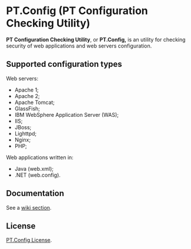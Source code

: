 # PT.Config (PT Configuration Checking Utility)

**PT Configuration Checking Utility**, or **PT.Config,** is an utility for checking security of web applications and web servers configuration.

## Supported configuration types

Web servers:

 * Apache 1;
 * Apache 2;
 * Apache Tomcat;
 * GlassFish;
 * IBM WebSphere Application Server (WAS);
 * IIS;
 * JBoss;
 * Lighttpd;
 * Nginx;
 * PHP;

Web applications written in:

 * Java (web.xml);
 * .NET (web.config).

## Documentation

See a [wiki section](https://github.com/PositiveTechnologies/PT.Config/wiki).

## License

[PT.Config License](LICENSE.md).